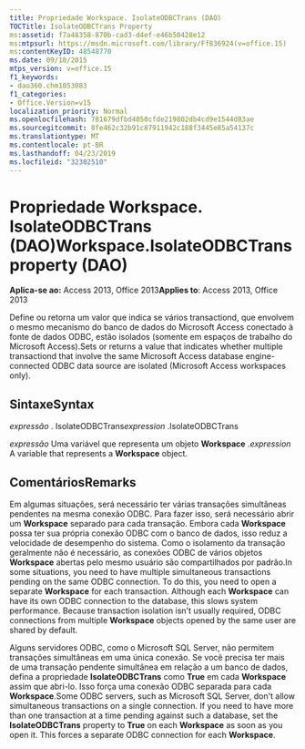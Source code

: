 ```yaml
---
title: Propriedade Workspace. IsolateODBCTrans (DAO)
TOCTitle: IsolateODBCTrans Property
ms:assetid: f7a48358-870b-cad3-d4ef-e46b50428e12
ms:mtpsurl: https://msdn.microsoft.com/library/Ff836924(v=office.15)
ms:contentKeyID: 48548770
ms.date: 09/18/2015
mtps_version: v=office.15
f1_keywords:
- dao360.chm1053083
f1_categories:
- Office.Version=v15
localization_priority: Normal
ms.openlocfilehash: 781679dfbd4050cfde219802db4cd9e1544d83ae
ms.sourcegitcommit: 8fe462c32b91c87911942c188f3445e85a54137c
ms.translationtype: MT
ms.contentlocale: pt-BR
ms.lasthandoff: 04/23/2019
ms.locfileid: "32302510"
---
```

# <a name="workspaceisolateodbctrans-property-dao"></a><span data-ttu-id="ed5eb-102">Propriedade Workspace. IsolateODBCTrans (DAO)</span><span class="sxs-lookup"><span data-stu-id="ed5eb-102">Workspace.IsolateODBCTrans property (DAO)</span></span>


<span data-ttu-id="ed5eb-103">**Aplica-se ao:** Access 2013, Office 2013</span><span class="sxs-lookup"><span data-stu-id="ed5eb-103">**Applies to**: Access 2013, Office 2013</span></span>

<span data-ttu-id="ed5eb-104">Define ou retorna um valor que indica se vários transactiond, que envolvem o mesmo mecanismo do banco de dados do Microsoft Access conectado à fonte de dados ODBC, estão isolados (somente em espaços de trabalho do Microsoft Access).</span><span class="sxs-lookup"><span data-stu-id="ed5eb-104">Sets or returns a value that indicates whether multiple transactiond that involve the same Microsoft Access database engine-connected ODBC data source are isolated (Microsoft Access workspaces only).</span></span>

## <a name="syntax"></a><span data-ttu-id="ed5eb-105">Sintaxe</span><span class="sxs-lookup"><span data-stu-id="ed5eb-105">Syntax</span></span>

<span data-ttu-id="ed5eb-106">*expressão* . IsolateODBCTrans</span><span class="sxs-lookup"><span data-stu-id="ed5eb-106">*expression* .IsolateODBCTrans</span></span>

<span data-ttu-id="ed5eb-107">*expressão* Uma variável que representa um objeto **Workspace** .</span><span class="sxs-lookup"><span data-stu-id="ed5eb-107">*expression* A variable that represents a **Workspace** object.</span></span>

## <a name="remarks"></a><span data-ttu-id="ed5eb-108">Comentários</span><span class="sxs-lookup"><span data-stu-id="ed5eb-108">Remarks</span></span>

<span data-ttu-id="ed5eb-p101">Em algumas situações, será necessário ter várias transações simultâneas pendentes na mesma conexão ODBC. Para fazer isso, será necessário abrir um **Workspace** separado para cada transação. Embora cada **Workspace** possa ter sua própria conexão ODBC com o banco de dados, isso reduz a velocidade de desempenho do sistema. Como o isolamento da transação geralmente não é necessário, as conexões ODBC de vários objetos **Workspace** abertas pelo mesmo usuário são compartilhados por padrão.</span><span class="sxs-lookup"><span data-stu-id="ed5eb-p101">In some situations, you need to have multiple simultaneous transactions pending on the same ODBC connection. To do this, you need to open a separate **Workspace** for each transaction. Although each **Workspace** can have its own ODBC connection to the database, this slows system performance. Because transaction isolation isn't usually required, ODBC connections from multiple **Workspace** objects opened by the same user are shared by default.</span></span>

<span data-ttu-id="ed5eb-p102">Alguns servidores ODBC, como o Microsoft SQL Server, não permitem transações simultâneas em uma única conexão. Se você precisa ter mais de uma transação pendente simultânea em relação a um banco de dados, defina a propriedade **IsolateODBCTrans** como **True** em cada **Workspace** assim que abri-lo. Isso força uma conexão ODBC separada para cada **Workspace**.</span><span class="sxs-lookup"><span data-stu-id="ed5eb-p102">Some ODBC servers, such as Microsoft SQL Server, don't allow simultaneous transactions on a single connection. If you need to have more than one transaction at a time pending against such a database, set the **IsolateODBCTrans** property to **True** on each **Workspace** as soon as you open it. This forces a separate ODBC connection for each **Workspace**.</span></span>


